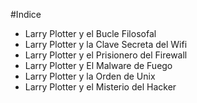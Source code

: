 
#Indice

* Larry Plotter y el Bucle Filosofal
* Larry Plotter y la Clave Secreta del Wifi
* Larry Plotter y el Prisionero del Firewall
* Larry Plotter y El Malware de Fuego
* Larry Plotter y la Orden de Unix
* Larry Plotter y el Misterio del Hacker
